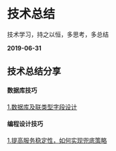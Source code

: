 # 技术总结
技术学习，持之以恒，多思考，多总结

**2019-06-31**

## 技术总结分享
#### 数据库技巧
[1.数据库及联类型字段设计]()
#### 编程设计技巧
[1.提高服务稳定性，如何实现兜底策略]()